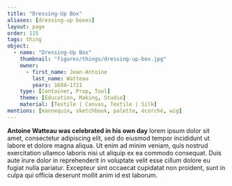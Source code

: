 ```yaml
---
title: "Dressing-Up Box"
aliases: [dressing-up boxes]
layout: page
order: 115
tags: thing
object:
  - name: "Dressing-Up Box"
    thumbnail: "figures/things/dressing-up-box.jpg"
    owner:
      - first_name: Jean-Antoine
        last_name: Watteau
        years: 1684–1721
    type: [Container, Prop, Tool]
    theme: [Education, Making, Studio]
    material: [Textile | Canvas, Textile | Silk]
mentions: [mannequin, sketchbook, palette, écorché, wig]
---
```


**Antoine Watteau was celebrated in his own day** lorem ipsum dolor sit amet, consectetur adipiscing elit, sed do eiusmod tempor incididunt ut labore et dolore magna aliqua. Ut enim ad minim veniam, quis nostrud exercitation ullamco laboris nisi ut aliquip ex ea commodo consequat. Duis aute irure dolor in reprehenderit in voluptate velit esse cillum dolore eu fugiat nulla pariatur. Excepteur sint occaecat cupidatat non proident, sunt in culpa qui officia deserunt mollit anim id est laborum.